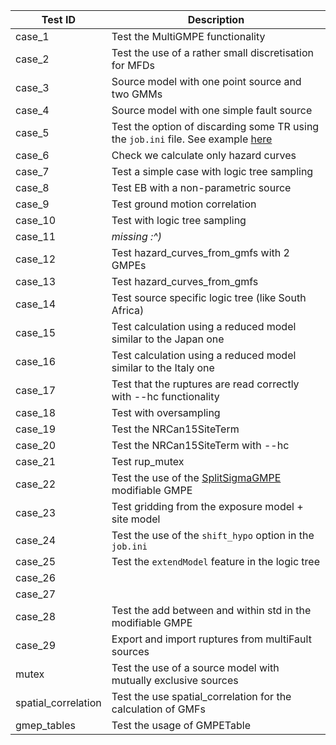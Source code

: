 
| Test ID             | Description                                                                                                                                                                                      |
|---------------------|--------------------------------------------------------------------------------------------------------------------------------------------------------------------------------------------------|
| case_1              | Test the MultiGMPE functionality                                                                                                                                                                 |
| case_2              | Test the use of a rather small discretisation for MFDs                                                                                                                                           |
| case_3              | Source model with one point source and two GMMs                                                                                                                                                  |
| case_4              | Source model with one simple fault source                                                                                                                                                        |
| case_5              | Test the option of discarding some TR using the `job.ini` file. See example [here](https://github.com/gem/oq-engine/blob/20200312_table/openquake/qa_tests_data/event_based/case_5/job.ini#L33s) |
| case_6              | Check we calculate only hazard curves                                                                                                                                                            |
| case_7              | Test a simple case with logic tree sampling                                                                                                                                                      |
| case_8              | Test EB with a non-parametric source                                                                                                                                                             |
| case_9              | Test ground motion correlation                                                                                                                                                                   |
| case_10             | Test with logic tree sampling                                                                                                                                                                    |
| case_11             | *missing :^)*                                                                                                                                                                                    |
| case_12             | Test hazard_curves_from_gmfs with 2 GMPEs                                                                                                                                                        |
| case_13             | Test hazard_curves_from_gmfs                                                                                                                                                                     |
| case_14             | Test source specific logic tree (like South Africa)                                                                                                                                              |
| case_15             | Test calculation using a reduced model similar to the Japan one                                                                                                                                  |
| case_16             | Test calculation using a reduced model similar to the Italy one                                                                                                                                  |
| case_17             | Test that the ruptures are read correctly with --hc functionality                                                                                                                                |
| case_18             | Test with oversampling                                                                                                                                                                           |
| case_19             | Test the NRCan15SiteTerm                                                                                                                                                                         |
| case_20             | Test the NRCan15SiteTerm with --hc                                                                                                                                                               |
| case_21             | Test rup_mutex                                                                                                                                                                                   |
| case_22             | Test the use of the [SplitSigmaGMPE](https://github.com/gem/oq-engine/blob/master/openquake/hazardlib/gsim/mgmpe/split_sigma_gmpe.py) modifiable GMPE                                            |
| case_23             | Test gridding from the exposure model + site model                                                                                                                                               |
| case_24             | Test the use of the `shift_hypo` option in the `job.ini`                                                                                                                                         |
| case_25             | Test the `extendModel` feature in the logic tree                                                                                                                                                 |
| case_26             |                                                                                                                                                                                                  |
| case_27             |                                                                                                                                                                                                  |
| case_28             | Test the add between and within std in the modifiable GMPE                                                                                                                                       |
| case_29             | Export and import ruptures from multiFault sources                                                                                                                                               |
| mutex               | Test the use of a source model with mutually exclusive sources                                                                                                                                   |
| spatial_correlation | Test the use spatial_correlation for the calculation of GMFs                                                                                                                                     |
| gmep_tables         | Test the usage of GMPETable                                                                                                                                                                      |
